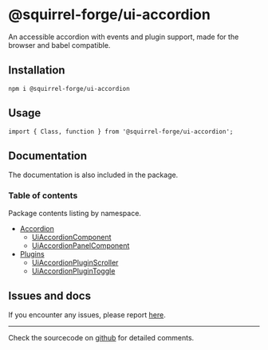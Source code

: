 # @squirrel-forge/ui-accordion
An accessible accordion with events and plugin support, made for the browser and babel compatible.

## Installation

```
npm i @squirrel-forge/ui-accordion
```

## Usage

```
import { Class, function } from '@squirrel-forge/ui-accordion';
```

## Documentation
The documentation is also included in the package.

### Table of contents
Package contents listing by namespace.

 - [Accordion](docs/Accordion.md)
   - [UiAccordionComponent](docs/Accordion.md#UiAccordionComponent)
   - [UiAccordionPanelComponent](docs/Accordion.md#UiAccordionPanelComponent)
 - [Plugins](docs/Plugins.md)
   - [UiAccordionPluginScroller](docs/Plugins.md#UiAccordionPluginScroller)
   - [UiAccordionPluginToggle](docs/Plugins.md#UiAccordionPluginToggle)

## Issues and docs
If you encounter any issues, please report [here](https://github.com/squirrel-forge/ui-accordion/issues).

---

Check the sourcecode on [github](https://github.com/squirrel-forge/ui-accordion) for detailed comments.
